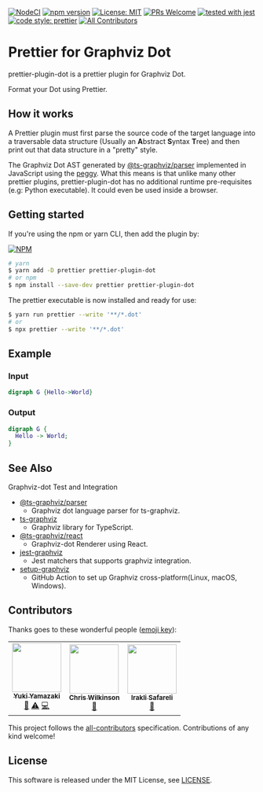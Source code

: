 [![NodeCI](https://github.com/ts-graphviz/prettier-plugin-dot/workflows/NodeCI/badge.svg)](https://github.com/ts-graphviz/prettier-plugin-dot/actions?workflow=NodeCI)
[![npm version](https://badge.fury.io/js/prettier-plugin-dot.svg)](https://badge.fury.io/js/prettier-plugin-dot)
[![License: MIT](https://img.shields.io/badge/License-MIT-yellow.svg)](https://opensource.org/licenses/MIT)
[![PRs Welcome](https://img.shields.io/badge/PRs-welcome-brightgreen.svg)](http://makeapullrequest.com)
[![tested with jest](https://img.shields.io/badge/tested_with-jest-99424f.svg)](https://github.com/facebook/jest)
[![code style: prettier](https://img.shields.io/badge/code_style-prettier-ff69b4.svg)](https://github.com/prettier/prettier)<!-- ALL-CONTRIBUTORS-BADGE:START - Do not remove or modify this section -->
[![All Contributors](https://img.shields.io/badge/all_contributors-3-orange.svg)](#contributors)

<!-- ALL-CONTRIBUTORS-BADGE:END -->

# Prettier for Graphviz Dot

prettier-plugin-dot is a prettier plugin for Graphviz Dot.

Format your Dot using Prettier.

## How it works

A Prettier plugin must first parse the source code of the target language into a traversable data structure (Usually an **A**bstract **S**yntax **T**ree)
and then print out that data structure in a "pretty" style.

The Graphviz Dot AST generated by [@ts-graphviz/parser](https://github.com/ts-graphviz/parser) implemented in JavaScript using the [peggy](https://github.com/peggyjs/peggy).
What this means is that unlike many other prettier plugins, prettier-plugin-dot has no additional runtime pre-requisites (e.g: Python executable). It could even be used inside a browser.

## Getting started

If you're using the npm or yarn CLI, then add the plugin by:

[![NPM](https://nodei.co/npm/prettier-plugin-dot.png)](https://nodei.co/npm/prettier-plugin-dot/)

```bash
# yarn
$ yarn add -D prettier prettier-plugin-dot
# or npm
$ npm install --save-dev prettier prettier-plugin-dot
```

The prettier executable is now installed and ready for use:

```bash
$ yarn run prettier --write '**/*.dot'
# or
$ npx prettier --write '**/*.dot'
```

## Example

### Input

```dot
digraph G {Hello->World}
```

### Output

```dot
digraph G {
  Hello -> World;
}
```

## See Also

Graphviz-dot Test and Integration

- [@ts-graphviz/parser](https://github.com/ts-graphviz/parser)
  - Graphviz dot language parser for ts-graphviz.
- [ts-graphviz](https://github.com/ts-graphviz/ts-graphviz)
  - Graphviz library for TypeScript.
- [@ts-graphviz/react](https://github.com/ts-graphviz/react)
  - Graphviz-dot Renderer using React.
- [jest-graphviz](https://github.com/ts-graphviz/jest-graphviz)
  - Jest matchers that supports graphviz integration.
- [setup-graphviz](https://github.com/ts-graphviz/setup-graphviz)
  - GitHub Action to set up Graphviz cross-platform(Linux, macOS, Windows).

## Contributors

Thanks goes to these wonderful people ([emoji key](https://allcontributors.org/docs/en/emoji-key)):

<!-- ALL-CONTRIBUTORS-LIST:START - Do not remove or modify this section -->
<!-- prettier-ignore-start -->
<!-- markdownlint-disable -->
<table>
  <tr>
    <td align="center"><a href="http://blog.kamiazya.tech/"><img src="https://avatars.githubusercontent.com/u/35218186?v=4?s=100" width="100px;" alt=""/><br /><sub><b>Yuki Yamazaki</b></sub></a><br /><a href="https://github.com/ts-graphviz/prettier-plugin-dot/commits?author=kamiazya" title="Documentation">📖</a> <a href="https://github.com/ts-graphviz/prettier-plugin-dot/commits?author=kamiazya" title="Tests">⚠️</a> <a href="https://github.com/ts-graphviz/prettier-plugin-dot/commits?author=kamiazya" title="Code">💻</a></td>
    <td align="center"><a href="https://thewilkybarkid.dev"><img src="https://avatars.githubusercontent.com/u/1784740?v=4?s=100" width="100px;" alt=""/><br /><sub><b>Chris Wilkinson</b></sub></a><br /><a href="https://github.com/ts-graphviz/prettier-plugin-dot/issues?q=author%3Athewilkybarkid" title="Bug reports">🐛</a></td>
    <td align="center"><a href="http://safareli.github.io/resume/"><img src="https://avatars.githubusercontent.com/u/1932383?v=4?s=100" width="100px;" alt=""/><br /><sub><b>Irakli Safareli</b></sub></a><br /><a href="#ideas-safareli" title="Ideas, Planning, & Feedback">🤔</a></td>
  </tr>
</table>

<!-- markdownlint-restore -->
<!-- prettier-ignore-end -->

<!-- ALL-CONTRIBUTORS-LIST:END -->

This project follows the [all-contributors](https://github.com/all-contributors/all-contributors) specification. Contributions of any kind welcome!

## License

This software is released under the MIT License, see [LICENSE](./LICENSE).
